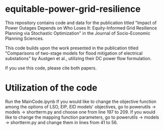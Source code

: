 # equitable-power-grid-resilience
This repository contains code and data for the publication titled "Impact of Power Outages Depends on Who Loses It: Equity-Informed Grid Resilience Planning via Stochastic Optimization" in the Journal of Socio-Economic Planning Sciences.

This code builds upon the work presented in the publication titled "Comparisons of two-stage models for flood mitigation of electrical substations" by Austgen et al., utilizing their DC power flow formulation.

If you use this code, please cite both papers.

# Utilization of the code
Run the MainCode.ipynb
If you would like to change the objective function among the options of LSO, EIP, EID models' objectives, go to powerutils -> models -> shortterm.py and choose one from line 197 to 209.
If you would like to change the mapping function parameters, go to powerutils -> models -> shortterm.py and change them in lines from 41 to 56.
